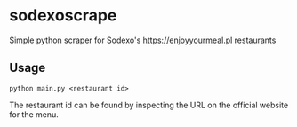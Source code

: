 # sodexoscrape

Simple python scraper for Sodexo's https://enjoyyourmeal.pl restaurants


## Usage
`python main.py <restaurant id>`

The restaurant id can be found by inspecting the URL on the official website for the menu.


